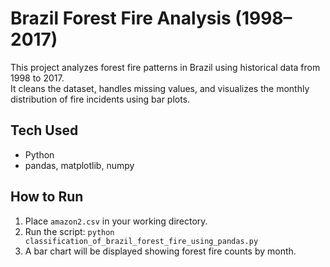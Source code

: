 # Brazil Forest Fire Analysis (1998–2017)

This project analyzes forest fire patterns in Brazil using historical data from 1998 to 2017.  
It cleans the dataset, handles missing values, and visualizes the monthly distribution of fire incidents using bar plots.

## Tech Used
- Python
- pandas, matplotlib, numpy

## How to Run
1. Place `amazon2.csv` in your working directory.
2. Run the script: `python classification_of_brazil_forest_fire_using_pandas.py`
3. A bar chart will be displayed showing forest fire counts by month.
